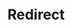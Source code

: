 ﻿---
layout: src/layouts/Redirect.astro
title: Redirect
redirect: https://yamldoc.liuyan.wang/docs/octopus-rest-api/cli/octopus-tenant-create
pubDate:  2023-01-01
navSearch: false
navSitemap: false
navMenu: false
---
